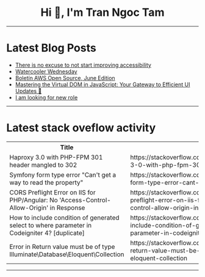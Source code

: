<h1 align="center">Hi 👋, I'm Tran Ngoc Tam</h1>

---

# Latest Blog Posts 
<!-- BLOG-POST-LIST:START -->
- [There is no excuse to not start improving accessibility](https://dev.to/pancompany/there-is-no-excuse-to-not-start-improving-accessibility-50hj)
- [Watercooler Wednesday](https://dev.to/ben/watercooler-wednesday-4mm9)
- [Boletín AWS Open Source, June Edition](https://dev.to/iaasgeek/boletin-aws-open-source-june-edition-3go3)
- [Mastering the Virtual DOM in JavaScript: Your Gateway to Efficient UI Updates 🚀](https://dev.to/gadekar_sachin/mastering-the-virtual-dom-in-javascript-your-gateway-to-efficient-ui-updates-3eda)
- [I am looking for new role](https://dev.to/william_jin_a67c15000737b/i-am-looking-for-new-role-2k0a)
<!-- BLOG-POST-LIST:END -->

---

# Latest stack oveflow activity
<table>
  <tr><th>Title</th><th>Link</th></tr>
  <!-- STACKOVERFLOW:START --><tr><td>Haproxy 3.0 with PHP-FPM 301 header mangled to 302</td><td>https://stackoverflow.com/questions/78670597/haproxy-3-0-with-php-fpm-301-header-mangled-to-302</td></tr><tr><td>Symfony form type error &quot;Can&#39;t get a way to read the property&quot;</td><td>https://stackoverflow.com/questions/78670562/symfony-form-type-error-cant-get-a-way-to-read-the-property</td></tr><tr><td>CORS Preflight Error on IIS for PHP/Angular: No &#39;Access-Control-Allow-Origin&#39; in Response</td><td>https://stackoverflow.com/questions/78670501/cors-preflight-error-on-iis-for-php-angular-no-access-control-allow-origin-in</td></tr><tr><td>How to include condition of generated select to where parameter in Codeigniter 4? [duplicate]</td><td>https://stackoverflow.com/questions/78670383/how-to-include-condition-of-generated-select-to-where-parameter-in-codeigniter-4</td></tr><tr><td>Error in Return value must be of type Illuminate\Database\Eloquent\Collection</td><td>https://stackoverflow.com/questions/78670287/error-in-return-value-must-be-of-type-illuminate-database-eloquent-collection</td></tr><!-- STACKOVERFLOW:END -->
</table>

---


